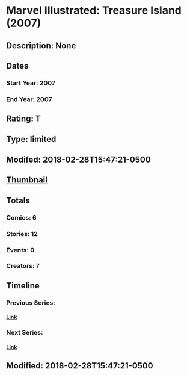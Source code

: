 # Marvel Illustrated: Treasure Island (2007)
## Description: None
## Dates
### Start Year: 2007
### End Year: 2007
## Rating: T
## Type: limited
## Modifed: 2018-02-28T15:47:21-0500
## [Thumbnail](http://i.annihil.us/u/prod/marvel/i/mg/3/90/5a9715427ee23.jpg)
## Totals
### Comics: 6
### Stories: 12
### Events: 0
### Creators: 7
## Timeline
### Previous Series: 
#### [Link]()
### Next Series: 
#### [Link]()
## Modified: 2018-02-28T15:47:21-0500